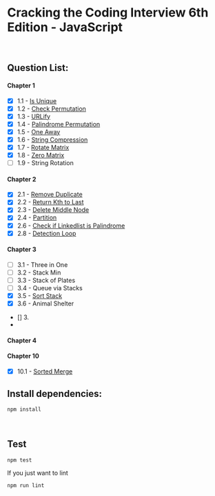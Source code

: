 # Cracking the Coding Interview 6th Edition - JavaScript

<br>

## Question List:
 
#### Chapter 1
- [x] 1.1 - [Is Unique](lib/data-structures/chapter-1/1_1.js)
- [x] 1.2 - [Check Permutation](lib/data-structures/chapter-1/1_2.js)
- [x] 1.3 - [URLify](lib/data-structures/chapter-1/1_3.js)
- [x] 1.4 - [Palindrome Permutation](lib/data-structures/chapter-1/1_4.js)
- [x] 1.5 - [One Away](lib/data-structures/chapter-1/1_5.js)
- [x] 1.6 - [String Compression](lib/data-structures/chapter-1/1_6.js)
- [x] 1.7 - [Rotate Matrix](lib/data-structures/chapter-1/1_7.js)
- [x] 1.8 - [Zero Matrix](lib/data-structures/chapter-1/1_8.js)
- [ ] 1.9 - String Rotation

#### Chapter 2
- [x] 2.1 - [Remove Duplicate](lib/data-structures/chapter-2/2_1.js)
- [x] 2.2 - [Return Kth to Last](lib/data-structures/chapter-2/2_2.js)
- [x] 2.3 - [Delete Middle Node](lib/data-structures/chapter-2/2_3.js)
- [x] 2.4 - [Partition](lib/data-structures/chapter-2/2_4.js)
- [x] 2.6 - [Check if Linkedlist is Palindrome](lib/data-structures/chapter-2/2_6.js)
- [x] 2.8 - [Detection Loop](lib/data-structures/chapter-2/2_8.js)

#### Chapter 3
- [ ] 3.1 - Three in One
- [ ] 3.2 - Stack Min
- [ ] 3.3 - Stack of Plates
- [ ] 3.4 - Queue via Stacks
- [x] 3.5 - [Sort Stack](lib/data-structures/chapter-3/3_5.js)
- [x] 3.6 - Animal Shelter
- [] 3.
- 
#### Chapter 4

#### Chapter 10
- [x] 10.1 - [Sorted Merge](lib/data-structures/chapter-10/10_1.js)


## Install dependencies:
```bash
npm install
```

<br>

## Test

```bash
npm test
```

If you just want to lint
```bash
npm run lint
```

<br>
